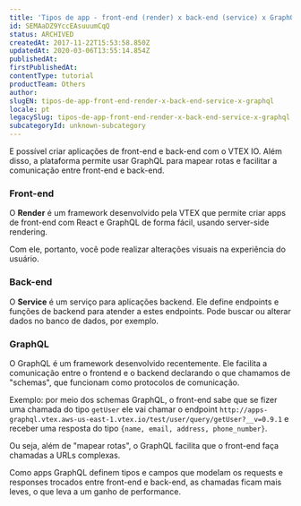 ```yaml
---
title: 'Tipos de app - front-end (render) x back-end (service) x GraphQL'
id: SEMAaDZ9YccEAsuuumCqQ
status: ARCHIVED
createdAt: 2017-11-22T15:53:58.850Z
updatedAt: 2020-03-06T13:55:14.854Z
publishedAt: 
firstPublishedAt: 
contentType: tutorial
productTeam: Others
author: 
slugEN: tipos-de-app-front-end-render-x-back-end-service-x-graphql
locale: pt
legacySlug: tipos-de-app-front-end-render-x-back-end-service-x-graphql
subcategoryId: unknown-subcategory
---
```


E possível criar aplicações de front-end e back-end com o VTEX IO. Além disso, a plataforma permite usar GraphQL para mapear rotas e facilitar a comunicação entre front-end e back-end.


### Front-end

O __Render__ é um framework desenvolvido pela VTEX que permite criar apps de front-end com React e GraphQL de forma fácil, usando server-side rendering.

Com ele, portanto, você pode realizar alterações visuais na experiência do usuário.


### Back-end

O __Service__ é um serviço para aplicações backend. Ele define endpoints e funções de backend para atender a estes endpoints. Pode buscar ou alterar dados no banco de dados, por exemplo.

### GraphQL

O GraphQL é um framework desenvolvido recentemente. Ele facilita a comunicação entre o frontend e o backend declarando o que chamamos de "schemas", que funcionam como protocolos de comunicação.

Exemplo: por meio dos schemas GraphQL, o front-end sabe que se fizer uma chamada do tipo `getUser` ele vai chamar o endpoint `http://apps-graphql.vtex.aws-us-east-1.vtex.io/test/user/query/getUser?__v=0.9.1` e receber uma resposta do tipo `{name, email, address, phone_number}`.

Ou seja, além de "mapear rotas", o GraphQL facilita que o front-end faça chamadas a URLs complexas.

Como apps GraphQL definem tipos e campos que modelam os requests e responses trocados entre front-end e back-end, as chamadas ficam mais leves, o que leva a um ganho de performance.
